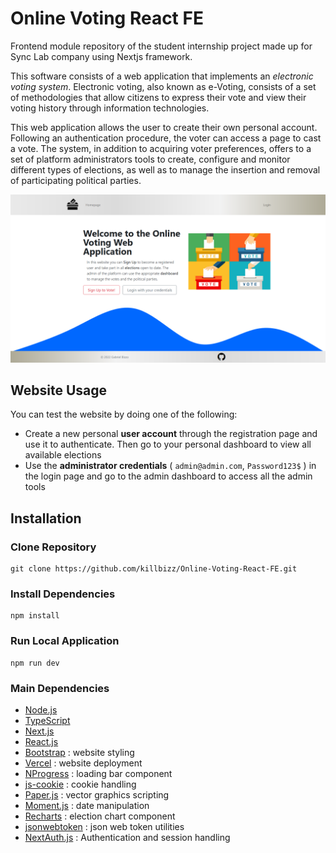 # Online Voting React FE

Frontend module repository of the student internship project made up for Sync Lab company using Nextjs framework.

This software consists of a web application that implements an *electronic voting system*.
Electronic voting, also known as e-Voting, consists of a set of methodologies that allow citizens to express their vote and view their voting history through information technologies.

This web application allows the user to create their own personal account. Following an authentication procedure, the voter can access a page to cast a vote.
The system, in addition to acquiring voter preferences, offers to a set of platform administrators tools to create, configure and monitor different types of elections, as well as to manage the insertion and removal of participating political parties.

![Online-Voting-Screenshot](online-voting-screen.png)

## Website Usage

You can test the website by doing one of the following:

- Create a new personal **user account** through the registration page and use it to authenticate. Then go to your personal dashboard to view all available elections
- Use the **administrator credentials** ( `admin@admin.com`, `Password123$` ) in the login page and go to the admin dashboard to access all the admin tools

## Installation

### Clone Repository

```
git clone https://github.com/killbizz/Online-Voting-React-FE.git
```

### Install Dependencies
```
npm install
```

### Run Local Application
```
npm run dev
```

### Main Dependencies

- [Node.js](https://nodejs.org/)
- [TypeScript](https://www.typescriptlang.org/)
- [Next.js](https://nextjs.org/)
- [React.js](https://it.reactjs.org/)
- [Bootstrap](https://getbootstrap.com/) : website styling
- [Vercel](https://vercel.com/) : website deployment
- [NProgress](https://www.npmjs.com/package/nprogress) : loading bar component
- [js-cookie](https://www.npmjs.com/package/js-cookie) : cookie handling
- [Paper.js](http://paperjs.org/) : vector graphics scripting
- [Moment.js](https://www.npmjs.com/package/moment) : date manipulation
- [Recharts](https://recharts.org/en-US/) : election chart component
- [jsonwebtoken](https://www.npmjs.com/package/jsonwebtoken) : json web token utilities
- [NextAuth.js](https://next-auth.js.org/) : Authentication and session handling
